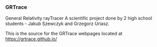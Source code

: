 ### GRTrace
General Relativity rayTracer
A scientific project done by 2 high school students - Jakub Szewczyk and Grzegorz Uriasz.

This is the source for the GRTrace webpages located at https://grtrace.github.io/
